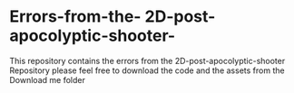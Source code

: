# Errors-from-the- 2D-post-apocolyptic-shooter-
This repository contains the errors from the 2D-post-apocolyptic-shooter Repository
please feel free to download the code and the assets from the Download me folder
